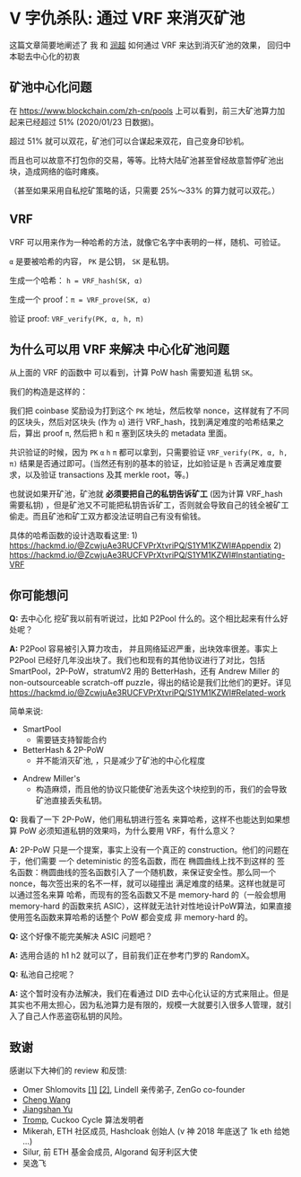 # V 字仇杀队: 通过 VRF 来消灭矿池

<!-- ex_nolevel -->

这篇文章简要地阐述了 我 和 [润超](https://github.com/SebastianElvis)  如何通过 VRF 来达到消灭矿池的效果， 回归中本聪去中心化的初衷

## 矿池中心化问题

在 https://www.blockchain.com/zh-cn/pools 上可以看到，前三大矿池算力加起来已经超过 51% (2020/01/23 日数据)。

超过 51% 就可以双花，矿池们可以合谋起来双花，自己变身印钞机。

而且也可以故意不打包你的交易，等等。比特大陆矿池甚至曾经故意暂停矿池出块，造成网络的临时瘫痪。

（甚至如果采用自私挖矿策略的话，只需要 25%～33% 的算力就可以双花。）

## VRF

VRF 可以用来作为一种哈希的方法，就像它名字中表明的一样，随机、可验证。

`α` 是要被哈希的内容， `PK` 是公钥， `SK` 是私钥。

生成一个哈希： `h = VRF_hash(SK, α)`

生成一个 proof：`π = VRF_prove(SK, α)`

验证 proof: `VRF_verify(PK, α, h, π)`


## 为什么可以用 VRF 来解决 中心化矿池问题

从上面的 VRF 的函数中 可以看到，计算 PoW hash 需要知道 私钥 `SK`。

我们的构造是这样的：

我们把 coinbase 奖励设为打到这个 `PK` 地址，然后枚举 nonce，这样就有了不同的区块头，然后对区块头 (作为 `α`) 进行 VRF_hash，找到满足难度的哈希结果之后，算出 proof `π`, 然后把 `h` 和 `π` 塞到区块头的 metadata 里面。

共识验证的时候，因为 `PK` `α` `h` `π` 都可以拿到，只需要验证 `VRF_verify(PK, α, h, π)` 结果是否通过即可。(当然还有别的基本的验证，比如验证是 `h` 否满足难度要求，以及验证 transactions 及其 merkle root，等。)

也就说如果开矿池，矿池就 **必须要把自己的私钥告诉矿工** (因为计算 VRF_hash 需要私钥) ，但是矿池又不可能把私钥告诉矿工，否则就会导致自己的钱全被矿工偷走。而且矿池和矿工双方都没法证明自己有没有偷钱。

具体的哈希函数的设计选取看这里: 1) https://hackmd.io/@ZcwjuAe3RUCFVPrXtvriPQ/S1YM1KZWI#Appendix 2) https://hackmd.io/@ZcwjuAe3RUCFVPrXtvriPQ/S1YM1KZWI#Instantiating-VRF


## 你可能想问

__Q:__ 去中心化 挖矿我以前有听说过，比如 P2Pool 什么的。这个相比起来有什么好处呢？

__A:__ P2Pool 容易被引入算力攻击， 并且网络延迟严重，出块效率很差。事实上 P2Pool 已经好几年没出块了。我们也和现有的其他协议进行了对比，包括 SmartPool，2P-PoW，stratumV2 用的 BetterHash，还有 Andrew Miller 的 non-outsourceable scratch-off puzzle，得出的结论是我们比他们的更好。详见 https://hackmd.io/@ZcwjuAe3RUCFVPrXtvriPQ/S1YM1KZWI#Related-work

简单来说:

+ SmartPool
    * 需要链支持智能合约
+ BetterHash & 2P-PoW
    * 并不能消灭矿池, ，只是减少了矿池的中心化程度
* Andrew Miller's
    - 构造麻烦，而且他的协议只能使矿池丢失这个块挖到的币，我们的会导致矿池直接丢失私钥。

__Q:__ 我看了一下 2P-PoW，他们用私钥进行签名 来算哈希，这样不也能达到如果想算 PoW 必须知道私钥的效果吗，为什么要用 VRF，有什么意义？

__A:__ 2P-PoW 只是一个提案，事实上没有一个真正的 construction。他们的问题在于，他们需要 一个 deteministic 的签名函数，而在 椭圆曲线上找不到这样的 签名函数：椭圆曲线的签名函数引入了一个随机数，来保证安全性。那么同一个 nonce，每次签出来的名不一样，就可以碰撞出 满足难度的结果。这样也就是可以通过签名来算 哈希，而现有的签名函数又不是 memory-hard 的（一般会想用 memory-hard 的函数来抗 ASIC），这样就无法针对性地设计PoW算法，如果直接使用签名函数来算哈希的话整个 PoW 都会变成 非 memory-hard 的。

__Q:__ 这个好像不能完美解决 ASIC 问题吧？

__A:__ 选用合适的 h1 h2 就可以了，目前我们正在参考门罗的 RandomX。

__Q:__ 私池自己挖呢？

__A:__ 这个暂时没有办法解决，我们在看通过 DID 去中心化认证的方式来阻止。但是其实也不用太担心，因为私池算力是有限的，规模一大就要引入很多人管理，就引入了自己人作恶盗窃私钥的风险。


## 致谢

感谢以下大神们的 review 和反馈:

+ Omer Shlomovits [[1]](https://cyber.biu.ac.il/member/omer-shlomovits/) [[2]](https://twitter.com/omershlomovits),  Lindell 亲传弟子, ZenGo co-founder
+ [Cheng Wang](https://ethresear.ch/u/chengwang)
+ [Jiangshan Yu](https://www.jiangshanyu.com/)
+ [Tromp](https://forum.grin.mw/u/tromp),  Cuckoo Cycle 算法发明者
+ Mikerah, ETH 社区成员, Hashcloak 创始人 (v 神 2018 年底送了 1k eth 给她 ...)
+ Silur, 前 ETH 基金会成员, Algorand 匈牙利区大使
+ 吴逸飞